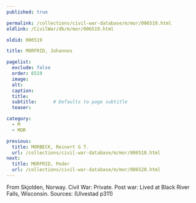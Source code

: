 ```yaml
---
published: true

permalink: /collections/civil-war-database/m/mor/006519.html
oldlink: /CivilWar/db/m/mor/006519.html

oldid: 006519

title: MORFRID, Johannes

pagelist:
  exclude: false
  order: 6519
  image: 
  alt:
  caption:
  title:
  subtitle:      # Defaults to page subtitle
  teaser:

category: 
  - M 
  - MOR

previous:
  title: MORBECK, Reinert G T.
  url: /collections/civil-war-database/m/mor/006518.html  
next:
  title: MORFRID, Peder
  url: /collections/civil-war-database/m/mor/006520.html   
---
```

From Skjolden, Norway. Civil War: Private. Post war: Lived at Black River Falls, Wisconsin. Sources: (Ulvestad p311)